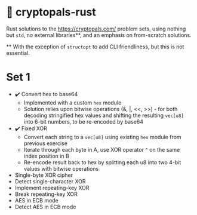 # 🦀 cryptopals-rust

Rust solutions to the https://cryptopals.com/ problem sets, using nothing but `std`, no external libraries**, and an emphasis on from-scratch solutions.

** With the exception of `structopt` to add CLI friendliness, but this is not essential.

# Set 1
* ✔️ Convert hex to base64
  - Implemented with a custom `hex` module
  - Solution relies upon bitwise operations (&, |, <<, >>) - for both decoding stringified hex values and shifting the resulting `vec[u8]` into 6-bit numbers, to be re-encoded by base64
* ✔️ Fixed XOR
  - Convert each string to a `vec[u8]` using existing `hex` module from previous exercise
  - Iterate through each byte in A, use XOR operator `^` on the same index position in B
  - Re-encode result back to hex by splitting each u8 into two 4-bit values with bitwise operations
* Single-byte XOR cipher
* Detect single-character XOR
* Implement repeating-key XOR
* Break repeating-key XOR
* AES in ECB mode
* Detect AES in ECB mode
